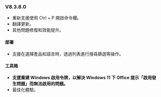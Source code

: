 ### V8.3.8.0

- 重新支援使用 Ctrl + P 開啟命令欄。
- 翻譯更新。
- 其他問題修復和效能提升。

#### 部署

- 支援在選擇產品和語言時，透過列表進行搜尋篩選等操作。

#### 工具箱

- **支援重建 Windows 啟用令牌，以解決 Windows 11 下 Office 提示「啟用發生問題」而無法啟用的問題。**
- 最佳化體驗。
